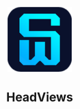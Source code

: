 <div align=center>    
    <img src="https://github.com/headwww/HeadViews/blob/main/app/src/main/res/drawable/app_logo.png" width="150">    
    <center><h1>HeadViews</h1></center> 
</div>
